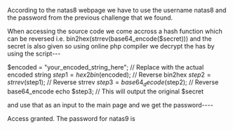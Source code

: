 According to the natas8 webpage we have to use the username natas8 and the password from the previous challenge that we found.


When accessing the source code we come accross a hash function which can be reversed i.e.  bin2hex(strrev(base64_encode($secret))) and the secret is also
given so using online php compiler we decrypt the has by using the script---

$encoded = "your_encoded_string_here"; // Replace with the actual encoded string
$step1 = hex2bin($encoded); // Reverse bin2hex
$step2 = strrev($step1);    // Reverse strrev
$step3 = base64_decode($step2); // Reverse base64_encode
echo $step3; // This will output the original $secret


and use that as an input to the main page and we get the password----


Access granted. The password for natas9 is <password> 
